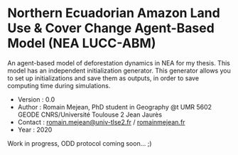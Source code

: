 # Northern Ecuadorian Amazon Land Use & Cover Change Agent-Based Model (NEA LUCC-ABM)
An agent-based model of deforestation dynamics in NEA for my thesis.
This model has an independent initialization generator. This generator allows you to set up initializations and save them as outputs, in order to save computing time during simulations.

- Version : 0.0
- Author : Romain Mejean, PhD student in Geography @t UMR 5602 GEODE CNRS/Université Toulouse 2 Jean Jaurès
- Contact : romain.mejean@univ-tlse2.fr / [romainmejean.fr](http://romainmejean.fr)
- Year : 2020

Work in progress, ODD protocol coming soon... ;)
